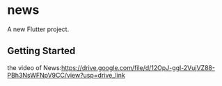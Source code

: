 # news

A new Flutter project.

## Getting Started

the video of News:https://drive.google.com/file/d/12OpJ-ggl-2VujVZ88-PBh3NsWFNpV9CC/view?usp=drive_link
 
 
